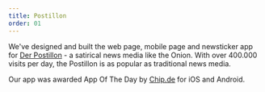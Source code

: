 ```yaml
---
title: Postillon
order: 01
---
```


We've designed and built the web page, mobile page and newsticker app for [Der Postillon](http://www.der-postillon.com/) - a satirical news media like the Onion. With over 400.000 visits per day, the Postillon is as popular as traditional news media.

Our app was awarded App Of The Day by [Chip.de](http://www.chip.de/) for iOS and Android.
